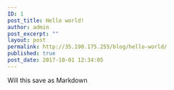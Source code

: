 ```yaml
---
ID: 1
post_title: Hello world!
author: admin
post_excerpt: ""
layout: post
permalink: http://35.198.175.255/blog/hello-world/
published: true
post_date: 2017-10-01 12:34:05
---
```

Will this save as Markdown